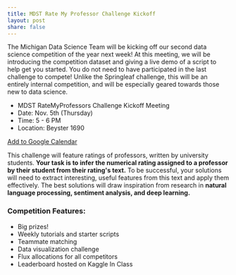 ```yaml
---
title: MDST Rate My Professor Challenge Kickoff
layout: post
share: false
---
```


The Michigan Data Science Team will be kicking off our second data science competition of the year next week! At this meeting, we will be introducing the competition dataset and giving a live demo of a script to help get you started. You do not need to have participated in the last challenge to compete! Unlike the Springleaf challenge, this will be an entirely internal competition, and will be especially geared towards those new to data science.

* MDST RateMyProfessors Challenge Kickoff Meeting
* Date: Nov. 5th (Thursday)
* Time: 5 - 6 PM
* Location: Beyster 1690

[Add to Google Calendar](https://www.google.com/calendar/hosted/umich.edu/event?action=TEMPLATE&tmeid=MWh2cDJnM2twaGRzbjMwdTZscmE2NjltZGNfMjAxNTExMDVUMjIwMDAwWiB1bWljaC5lZHVfaW1mZmw5b2VjZDU0aWptbDdvbDFidjQybDhAZw&tmsrc=umich.edu_imffl9oecd54ijml7ol1bv42l8%40group.calendar.google.com)

This challenge will feature ratings of professors, written by university students. __Your task is to infer the numerical rating assigned to a professor by their student from their rating's text.__ To be successful, your solutions will need to extract interesting, useful features from this text and apply them effectively. The best solutions will draw inspiration from research in __natural language processing, sentiment analysis, and deep learning.__

### Competition Features:
* Big prizes!
* Weekly tutorials and starter scripts
* Teammate matching
* Data visualization challenge
* Flux allocations for all competitors
* Leaderboard hosted on Kaggle In Class

